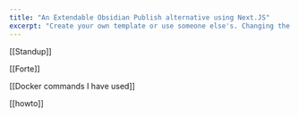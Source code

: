 ```yaml
---
title: "An Extendable Obsidian Publish alternative using Next.JS"
excerpt: "Create your own template or use someone else's. Changing the template is a matter of updating one line"
---
```


[[Standup]]

[[Forte]]

[[Docker commands I have used]]


[[howto]]

